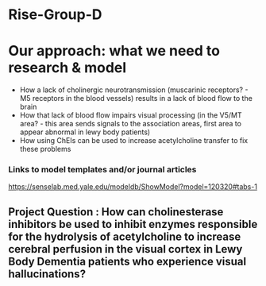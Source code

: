 # Rise-Group-D

# Our approach: what we need to research & model
 - How a lack of cholinergic neurotransmission (muscarinic receptors? - M5 receptors in the blood vessels) results in a lack of blood flow to the brain 
 - How that lack of blood flow impairs visual processing (in the V5/MT area? - this area sends signals to the association areas, first area to appear abnormal in lewy body patients)
 - How using ChEIs can be used to increase acetylcholine transfer to fix these problems 

### Links to model templates and/or journal articles

https://senselab.med.yale.edu/modeldb/ShowModel?model=120320#tabs-1

## Project Question : How can cholinesterase inhibitors be used to inhibit enzymes responsible for the hydrolysis of acetylcholine to increase cerebral perfusion in the visual cortex in Lewy Body Dementia patients who experience visual hallucinations? 


